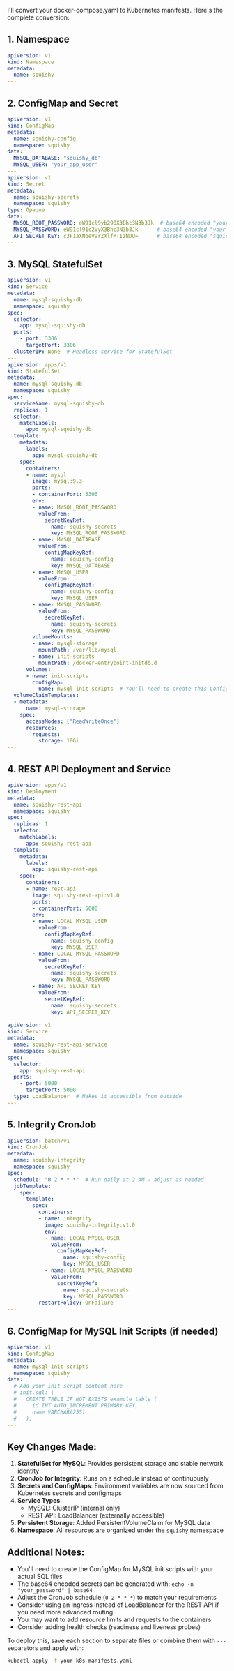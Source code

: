 I'll convert your docker-compose.yaml to Kubernetes manifests. Here's the complete conversion:

## 1. Namespace
```yaml
apiVersion: v1
kind: Namespace
metadata:
  name: squishy
---
```

## 2. ConfigMap and Secret
```yaml
apiVersion: v1
kind: ConfigMap
metadata:
  name: squishy-config
  namespace: squishy
data:
  MYSQL_DATABASE: "squishy_db"
  MYSQL_USER: "your_app_user"
---
apiVersion: v1
kind: Secret
metadata:
  name: squishy-secrets
  namespace: squishy
type: Opaque
data:
  MYSQL_ROOT_PASSWORD: eW91cl9yb290X3Bhc3N3b3Jk  # base64 encoded "your_root_password"
  MYSQL_PASSWORD: eW91cl91c2VyX3Bhc3N3b3Jk      # base64 encoded "your_user_password"
  API_SECRET_KEY: c3F1aXNoeV9rZXlfMTIzNDU=      # base64 encoded "squishy_key_12345"
---
```

## 3. MySQL StatefulSet
```yaml
apiVersion: v1
kind: Service
metadata:
  name: mysql-squishy-db
  namespace: squishy
spec:
  selector:
    app: mysql-squishy-db
  ports:
    - port: 3306
      targetPort: 3306
  clusterIP: None  # Headless service for StatefulSet
---
apiVersion: apps/v1
kind: StatefulSet
metadata:
  name: mysql-squishy-db
  namespace: squishy
spec:
  serviceName: mysql-squishy-db
  replicas: 1
  selector:
    matchLabels:
      app: mysql-squishy-db
  template:
    metadata:
      labels:
        app: mysql-squishy-db
    spec:
      containers:
      - name: mysql
        image: mysql:9.3
        ports:
        - containerPort: 3306
        env:
        - name: MYSQL_ROOT_PASSWORD
          valueFrom:
            secretKeyRef:
              name: squishy-secrets
              key: MYSQL_ROOT_PASSWORD
        - name: MYSQL_DATABASE
          valueFrom:
            configMapKeyRef:
              name: squishy-config
              key: MYSQL_DATABASE
        - name: MYSQL_USER
          valueFrom:
            configMapKeyRef:
              name: squishy-config
              key: MYSQL_USER
        - name: MYSQL_PASSWORD
          valueFrom:
            secretKeyRef:
              name: squishy-secrets
              key: MYSQL_PASSWORD
        volumeMounts:
        - name: mysql-storage
          mountPath: /var/lib/mysql
        - name: init-scripts
          mountPath: /docker-entrypoint-initdb.d
      volumes:
      - name: init-scripts
        configMap:
          name: mysql-init-scripts  # You'll need to create this ConfigMap with your init scripts
  volumeClaimTemplates:
  - metadata:
      name: mysql-storage
    spec:
      accessModes: ["ReadWriteOnce"]
      resources:
        requests:
          storage: 10Gi
---
```

## 4. REST API Deployment and Service
```yaml
apiVersion: apps/v1
kind: Deployment
metadata:
  name: squishy-rest-api
  namespace: squishy
spec:
  replicas: 1
  selector:
    matchLabels:
      app: squishy-rest-api
  template:
    metadata:
      labels:
        app: squishy-rest-api
    spec:
      containers:
      - name: rest-api
        image: squishy-rest-api:v1.0
        ports:
        - containerPort: 5000
        env:
        - name: LOCAL_MYSQL_USER
          valueFrom:
            configMapKeyRef:
              name: squishy-config
              key: MYSQL_USER
        - name: LOCAL_MYSQL_PASSWORD
          valueFrom:
            secretKeyRef:
              name: squishy-secrets
              key: MYSQL_PASSWORD
        - name: API_SECRET_KEY
          valueFrom:
            secretKeyRef:
              name: squishy-secrets
              key: API_SECRET_KEY
---
apiVersion: v1
kind: Service
metadata:
  name: squishy-rest-api-service
  namespace: squishy
spec:
  selector:
    app: squishy-rest-api
  ports:
    - port: 5000
      targetPort: 5000
  type: LoadBalancer  # Makes it accessible from outside
---
```

## 5. Integrity CronJob
```yaml
apiVersion: batch/v1
kind: CronJob
metadata:
  name: squishy-integrity
  namespace: squishy
spec:
  schedule: "0 2 * * *"  # Run daily at 2 AM - adjust as needed
  jobTemplate:
    spec:
      template:
        spec:
          containers:
          - name: integrity
            image: squishy-integrity:v1.0
            env:
            - name: LOCAL_MYSQL_USER
              valueFrom:
                configMapKeyRef:
                  name: squishy-config
                  key: MYSQL_USER
            - name: LOCAL_MYSQL_PASSWORD
              valueFrom:
                secretKeyRef:
                  name: squishy-secrets
                  key: MYSQL_PASSWORD
          restartPolicy: OnFailure
---
```

## 6. ConfigMap for MySQL Init Scripts (if needed)
```yaml
apiVersion: v1
kind: ConfigMap
metadata:
  name: mysql-init-scripts
  namespace: squishy
data:
  # Add your init script content here
  # init.sql: |
  #   CREATE TABLE IF NOT EXISTS example_table (
  #     id INT AUTO_INCREMENT PRIMARY KEY,
  #     name VARCHAR(255)
  #   );
---
```

## Key Changes Made:

1. **StatefulSet for MySQL**: Provides persistent storage and stable network identity
2. **CronJob for Integrity**: Runs on a schedule instead of continuously
3. **Secrets and ConfigMaps**: Environment variables are now sourced from Kubernetes secrets and configmaps
4. **Service Types**: 
   - MySQL: ClusterIP (internal only)
   - REST API: LoadBalancer (externally accessible)
5. **Persistent Storage**: Added PersistentVolumeClaim for MySQL data
6. **Namespace**: All resources are organized under the `squishy` namespace

## Additional Notes:

- You'll need to create the ConfigMap for MySQL init scripts with your actual SQL files
- The base64 encoded secrets can be generated with: `echo -n "your_password" | base64`
- Adjust the CronJob schedule (`0 2 * * *`) to match your requirements
- Consider using an Ingress instead of LoadBalancer for the REST API if you need more advanced routing
- You may want to add resource limits and requests to the containers
- Consider adding health checks (readiness and liveness probes)

To deploy this, save each section to separate files or combine them with `---` separators and apply with:
```bash
kubectl apply -f your-k8s-manifests.yaml